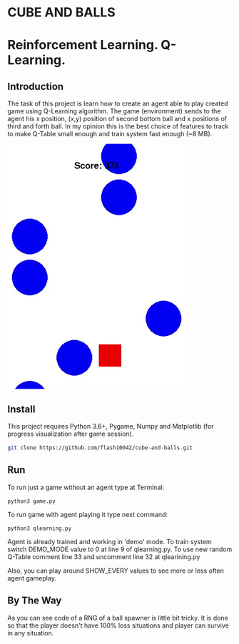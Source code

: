 # CUBE AND BALLS
# Reinforcement Learning. Q-Learning.

## Introduction
The task of this project is learn how to create an agent able to play created game using Q-Learning algorithm.
The game (environment) sends to the agent his x position, (x,y) position of second bottom ball and x positions of third and
forth ball. In my opinion this is the best choice of features to track to make Q-Table small enough and train system fast enough (~8 MB).


![](highlight.gif)


## Install
This project requires Python 3.6+, Pygame, Numpy and Matplotlib (for progress visualization after game session).

``` bash
git clone https://github.com/flash10042/cube-and-balls.git
```

## Run
To run just a game without an agent type at Terminal:
```
python3 game.py
```
To run game with agent playing it type next command:
```
python3 qlearning.py
```
Agent is already trained and working in 'demo' mode. To train system switch DEMO_MODE value to 0 at line 9 of qlearning.py.
To use new random Q-Table comment line 33 and uncomment line 32 at qlearining.py

Also, you can play around SHOW_EVERY values to see more or less often agent gameplay.

## By The Way
As you can see code of a RNG of a ball spawner is little bit tricky. It is done so that the player doesn't have 100% loss situations
and player can survive in any situation.
